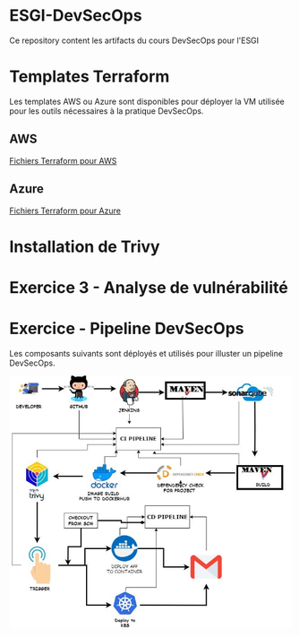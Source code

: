 # ESGI-DevSecOps
Ce repository content les artifacts du cours DevSecOps pour l'ESGI

# Templates Terraform
Les templates AWS ou Azure sont disponibles pour déployer la VM utilisée pour les outils nécessaires à la pratique DevSecOps.

## AWS
[Fichiers Terraform pour AWS](./terraform/aws)

## Azure
[Fichiers Terraform pour Azure](./terraform/azure)

# Installation de Trivy



# Exercice 3 - Analyse de vulnérabilité

# Exercice - Pipeline DevSecOps

Les composants suivants sont déployés et utilisés pour illuster un pipeline DevSecOps.

![](./images/architecture.jpg)